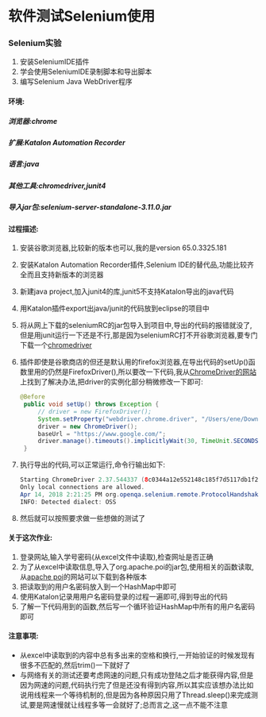 # 软件测试Selenium使用

### Selenium实验

1. 安装SeleniumIDE插件
2. 学会使用SeleniumIDE录制脚本和导出脚本
3. 编写Selenium Java WebDriver程序



#### 环境:

##### 浏览器:chrome

##### 扩展:Katalon Automation Recorder

##### 语言:java

##### 其他工具:chromedriver,junit4

##### 导入jar包:selenium-server-standalone-3.11.0.jar



#### 过程描述:

1. 安装谷歌浏览器,比较新的版本也可以,我的是version 65.0.3325.181

2. 安装Katalon Automation Recorder插件,Selenium IDE的替代品,功能比较齐全而且支持新版本的浏览器

3. 新建java project,加入junit4的库,junit5不支持Katalon导出的java代码

4. 用Katalon插件export出java/junit的代码放到eclipse的项目中

5. 将从网上下载的seleniumRC的jar包导入到项目中,导出的代码的报错就没了,但是用junit运行一下还是不行,那是因为seleniumRC打不开谷歌浏览器,要专门下载一个[chromedriver](https://sites.google.com/a/chromium.org/chromedriver/downloads)

6. 插件即使是谷歌商店的但还是默认用的firefox浏览器,在导出代码的setUp()函数里用的仍然是FirefoxDriver(),所以要改一下代码,我从[ChromeDriver的网站](https://sites.google.com/a/chromium.org/chromedriver/getting-started)上找到了解决办法,把driver的实例化部分稍微修改一下即可:

   ```java
   @Before
   	public void setUp() throws Exception {
   		// driver = new FirefoxDriver();
   		System.setProperty("webdriver.chrome.driver", "/Users/ene/Downloads/chromedriver");
   		driver = new ChromeDriver();
   		baseUrl = "https://www.google.com/";
   		driver.manage().timeouts().implicitlyWait(30, TimeUnit.SECONDS);
   	}
   ```

7. 执行导出的代码,可以正常运行,命令行输出如下:

   ```java
   Starting ChromeDriver 2.37.544337 (8c0344a12e552148c185f7d5117db1f28d6c9e85) on port 27794
   Only local connections are allowed.
   Apr 14, 2018 2:21:25 PM org.openqa.selenium.remote.ProtocolHandshake createSession
   INFO: Detected dialect: OSS
   ```

8. 然后就可以按照要求做一些想做的测试了



#### 关于这次作业:

1. 登录网站,输入学号密码(从excel文件中读取),检查网址是否正确
2. 为了从excel中读取信息,导入了org.apache.poi的jar包,使用相关的函数读取,从[apache poi](https://archive.apache.org/dist/poi/release/bin/)的网站可以下载到各种版本
3. 把读取到的用户名密码放入到一个HashMap中即可
4. 使用Katalon记录用用户名密码登录的过程一遍即可,得到导出的代码
5. 了解一下代码用到的函数,然后写一个循环验证HashMap中所有的用户名密码即可



#### 注意事项:

- 从excel中读取到的内容中总有多出来的空格和换行,一开始验证的时候发现有很多不匹配的,然后trim()一下就好了
- 与网络有关的测试还要考虑网速的问题,只有成功登陆之后才能获得内容,但是因为网速的问题,代码执行完了但是还没有得到内容,所以其实应该想办法比如说用线程来一个等待机制的,但是因为各种原因只用了Thread.sleep()来完成测试,要是网速慢就让线程多等一会就好了;总而言之,这一点不能不注意